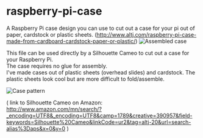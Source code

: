 raspberry-pi-case
=================

A Raspberry Pi case design you can use to cut out a case for your pi out of paper, cardstock or plastic sheets.
(http://www.altj.com/raspberry-pi-case-made-from-cardboard-cardstock-paper-or-plastic/)
![Assembled case](http://www.altj.com/wp-content/uploads/2013/04/img_3670-1024x682.jpg "Assembled case")

This file can be used directly by a Silhouette Cameo to cut out a case for your Raspberry Pi.  
The case requires no glue for assembly.  
I've made cases out of plastic sheets (overhead slides) and cardstock.  The plastic sheets look cool but are more difficult to fold/assemble.

![Case pattern](http://www.altj.com/wp-content/uploads/2013/04/pi-layout.jpg "Case pattern")

( link to Silhouette Cameo on Amazon: http://www.amazon.com/mn/search/?_encoding=UTF8&_encoding=UTF8&camp=1789&creative=390957&field-keywords=Silhouette%20Cameo&linkCode=ur2&tag=altj-20&url=search-alias%3Daps&x=0&y=0 )
